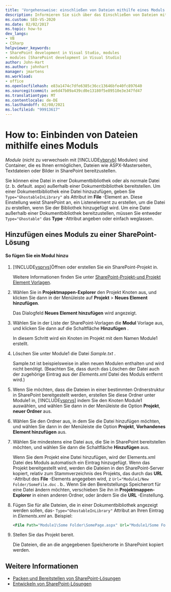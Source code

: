 ```yaml
---
title: 'Vorgehensweise: einschließen von Dateien mithilfe eines Moduls | Microsoft-Dokumentation'
description: Informieren Sie sich über das Einschließen von Dateien mithilfe eines Moduls. dabei handelt es sich um einen Container, mit dem Sie Dateien wie ASPX-Masterseiten, Textdateien oder Bilder in SharePoint bereitstellen können.
ms.custom: SEO-VS-2020
ms.date: 02/02/2017
ms.topic: how-to
dev_langs:
- VB
- CSharp
helpviewer_keywords:
- SharePoint development in Visual Studio, modules
- modules [SharePoint development in Visual Studio]
author: John-Hart
ms.author: johnhart
manager: jmartens
ms.workload:
- office
ms.openlocfilehash: e83a1474c7dfe6385c36cc13646bfe40fc897640
ms.sourcegitcommit: ae6d47b09a439cd0e13180f5e89510e3e347fd47
ms.translationtype: MT
ms.contentlocale: de-DE
ms.lasthandoff: 02/08/2021
ms.locfileid: "99913617"
---
```

# <a name="how-to-include-files-by-using-a-module"></a>How to: Einbinden von Dateien mithilfe eines Moduls
  *Module* (nicht zu verwechseln mit [!INCLUDE[vbprvb](../sharepoint/includes/vbprvb-md.md)] Modulen) sind Container, die es Ihnen ermöglichen, Dateien wie ASPX-Masterseiten, Textdateien oder Bilder in SharePoint bereitzustellen.

 Sie können eine Datei in einer Dokumentbibliothek oder als normale Datei (z. b. default. aspx) außerhalb einer Dokumentbibliothek bereitstellen. Um einer Dokumentbibliothek eine Datei hinzuzufügen, geben Sie `Type="GhostableInLibrary"` als Attribut im **File** -Element an. Diese Einstellung weist SharePoint an, ein Listenelement zu erstellen, um die Datei zu erstellen, wenn Sie der Bibliothek hinzugefügt wird. Um eine Datei außerhalb einer Dokumentbibliothek bereitzustellen, müssen Sie entweder `Type="Ghostable"` das **Type** -Attribut angeben oder einfach weglassen.

## <a name="add-a-module-to-a-sharepoint-solution"></a>Hinzufügen eines Moduls zu einer SharePoint-Lösung

#### <a name="to-add-a-module"></a>So fügen Sie ein Modul hinzu

1. [!INCLUDE[vsprvs](../sharepoint/includes/vsprvs-md.md)]Öffnen oder erstellen Sie ein SharePoint-Projekt in.

     Weitere Informationen finden Sie unter [SharePoint-Projekt-und Projekt Element Vorlagen](../sharepoint/sharepoint-project-and-project-item-templates.md).

2. Wählen Sie in **Projektmappen-Explorer** den Projekt Knoten aus, und klicken Sie dann in der Menüleiste auf **Projekt**  >  **Neues Element hinzufügen**.

     Das Dialogfeld **Neues Element hinzufügen** wird angezeigt.

3. Wählen Sie in der Liste der SharePoint-Vorlagen die **Modul** Vorlage aus, und klicken Sie dann auf die Schaltfläche **Hinzufügen** .

     In diesem Schritt wird ein Knoten im Projekt mit dem Namen Module1 erstellt.

4. Löschen Sie unter Module1 die Datei *Sample.txt* .

     Sample.txt ist beispielsweise in allen neuen Modulen enthalten und wird nicht benötigt. (Beachten Sie, dass durch das Löschen der Datei auch der zugehörige Eintrag aus der *Elements.xml* Datei des Moduls entfernt wird.)

5. Wenn Sie möchten, dass die Dateien in einer bestimmten Ordnerstruktur in SharePoint bereitgestellt werden, erstellen Sie diese Ordner unter Module1 in, [!INCLUDE[vsprvs](../sharepoint/includes/vsprvs-md.md)] indem Sie den Knoten Module1 auswählen, und wählen Sie dann in der Menüleiste die Option **Projekt**, **neuer Ordner** aus.

6. Wählen Sie den Ordner aus, in dem Sie die Datei hinzufügen möchten, und wählen Sie dann in der Menüleiste die Option **Projekt**, **Vorhandenes Element hinzufügen** aus.

7. Wählen Sie mindestens eine Datei aus, die Sie in SharePoint bereitstellen möchten, und wählen Sie dann die Schaltfläche **Hinzufügen** aus.

     Wenn Sie dem Projekt eine Datei hinzufügen, wird der Elements.xml Datei des Moduls automatisch ein Eintrag hinzugefügt. Wenn das Projekt bereitgestellt wird, werden die Dateien in den SharePoint-Server kopiert, relativ zum Stammverzeichnis des Projekts, das durch das **URL** -Attribut des **File** -Elements angegeben wird, z `Url="Module1/New Folder/SomeFile.doc` . b.. Wenn Sie den Bereitstellungs Speicherort für eine Datei ändern möchten, verschieben Sie ihn in **Projektmappen-Explorer** in einen anderen Ordner, oder ändern Sie die **URL** -Einstellung.

8. Fügen Sie für alle Dateien, die in einer Dokumentbibliothek angezeigt werden sollen, das- `Type="GhostableInLibrary"` Attribut an Ihren Eintrag in *Elements.xml* an. Beispiel:

    ```xml
    <File Path="Module1\Some Folder\SomePage.aspx" Url="Module1/Some Folder/SomePage.aspx" Type="GhostableInLibrary" />
    ```

9. Stellen Sie das Projekt bereit.

     Die Dateien, die an die angegebenen Speicherorte in SharePoint kopiert werden.

## <a name="see-also"></a>Weitere Informationen
- [Packen und Bereitstellen von SharePoint-Lösungen](../sharepoint/packaging-and-deploying-sharepoint-solutions.md)
- [Entwickeln von SharePoint-Lösungen](../sharepoint/developing-sharepoint-solutions.md)
